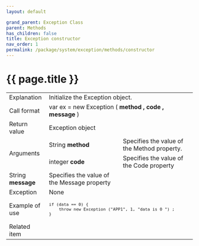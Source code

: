 ```yaml
---
layout: default

grand_parent: Exception Class
parent: Methods
has_children: false
title: Exception constructor
nav_order: 1
permalink: /package/system/exception/methods/constructor
---
```

# {{ page.title }}


<table>
  <tr>
    <td>Explanation</td>
    <td colspan="2">Initialize the Exception object.</td>
  </tr>
  <tr>
    <td>Call format</td>
    <td colspan="2">var ex = new Exception ( <b>method , code , message</b> )</td>
  </tr>
  <tr>
    <td>Return value</td>
    <td colspan="2">Exception object</td>
  </tr>  
  <tr>
    <td rowspan="2">Arguments</td>
    <td>String <b>method</b></td>
    <td>Specifies the value of the Method property.</td>
  </tr>
  <tr>
    <td>integer <b>code</b> </td>
    <td>Specifies the value of the Code property</td>
  </tr>
 <tr>
    <td>String  <b>message</b> </td>
    <td>Specifies the value of the Message property</td>
  </tr> 
  <tr>
    <td>Exception</td>
    <td colspan="2">None</td>
  </tr>
  <tr>
    <td>Example of use</td>
    <td colspan="2"><code><pre>if (data == 0) {
    throw new Exception ("APP1", 1, "data is 0 ") ;
}</pre></code></td>
  </tr>
  <tr>
    <td>Related item</td>
    <td colspan="2"></td>
  </tr>
</table>



